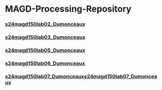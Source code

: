 # MAGD-Processing-Repository

### [s24magd150lab02_Dumonceaux](https://github.com/Boyloytt/MAGD-Processing-Repository/blob/gh-pages/s24magd150lab02_Dumonceaux.zip)

### [s24magd150lab03_Dumonceaux](https://github.com/Boyloytt/MAGD-Processing-Repository/blob/gh-pages/s24magd150lab03_Dumonceaux.zip)

### [s24magd150lab05_Dumonceaux](https://github.com/Boyloytt/MAGD-Processing-Repository/blob/gh-pages/s24magd150lab05_Dumonceaux.zip)

### [s24magd150lab06_Dumonceaux](https://github.com/Boyloytt/MAGD-Processing-Repository/blob/gh-pages/s24magd150lab06_Dumonceaux.zip)

### [s24magd150lab07_Dumonceauxs24magd150lab07_Dumonceaux]()
